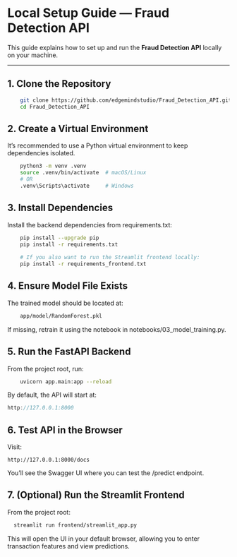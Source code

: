 # Local Setup Guide — Fraud Detection API

This guide explains how to set up and run the **Fraud Detection API** locally on your machine.

---

## 1. Clone the Repository
```bash
    git clone https://github.com/edgemindstudio/Fraud_Detection_API.git
    cd Fraud_Detection_API
```
## 2. Create a Virtual Environment
It’s recommended to use a Python virtual environment to keep dependencies isolated.
```bash
    python3 -m venv .venv
    source .venv/bin/activate  # macOS/Linux
    # OR
    .venv\Scripts\activate     # Windows
```
## 3. Install Dependencies
Install the backend dependencies from requirements.txt:
```bash
    pip install --upgrade pip
    pip install -r requirements.txt
    
    # If you also want to run the Streamlit frontend locally:
    pip install -r requirements_frontend.txt
```
## 4. Ensure Model File Exists
The trained model should be located at:
```bash
    app/model/RandomForest.pkl
```
If missing, retrain it using the notebook in notebooks/03_model_training.py.

## 5. Run the FastAPI Backend
From the project root, run:
```bash
    uvicorn app.main:app --reload
```
By default, the API will start at:
```cpp
http://127.0.0.1:8000
```
## 6. Test API in the Browser
Visit:
```arduino
http://127.0.0.1:8000/docs
```
You’ll see the Swagger UI where you can test the /predict endpoint.

## 7. (Optional) Run the Streamlit Frontend
From the project root:
```bash
  streamlit run frontend/streamlit_app.py
```
This will open the UI in your default browser, allowing you to enter transaction features and view predictions.